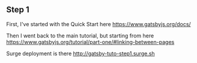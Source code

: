 ## Step 1

First, I've started with the Quick Start here https://www.gatsbyjs.org/docs/

Then I went back to the main tutorial, but starting from here https://www.gatsbyjs.org/tutorial/part-one/#linking-between-pages

Surge deployment is there http://gatsby-tuto-step1.surge.sh
